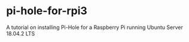 # pi-hole-for-rpi3
A tutorial on installing Pi-Hole for a Raspberry Pi running Ubuntu Server 18.04.2 LTS
